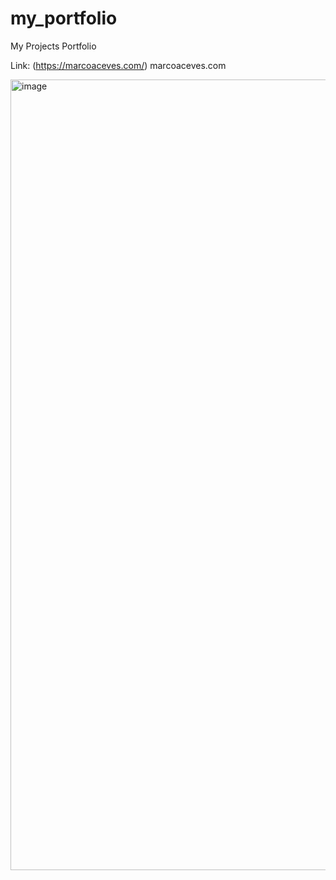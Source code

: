 # my_portfolio
 My Projects Portfolio


Link: (https://marcoaceves.com/)
marcoaceves.com


<img width="1265" alt="image" src="https://user-images.githubusercontent.com/85464208/215389253-9fc05e22-eae8-4209-bfbd-8f271a1defd4.png">
